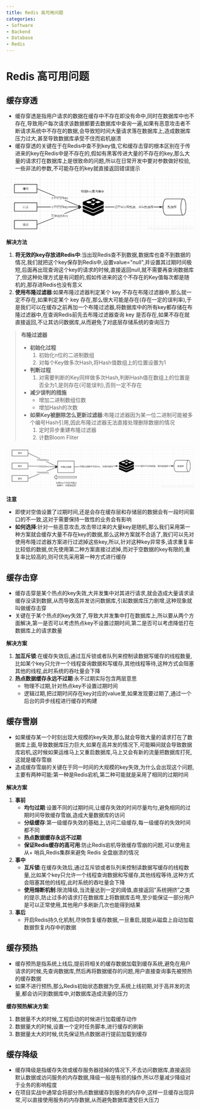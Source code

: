 ```yaml
---
title: Redis 高可用问题
categories:
- Software
- Backend
- Database
- Redis
---
```

# Redis 高可用问题

## 缓存穿透

- 缓存穿透是指用户请求的数据在缓存中不存在即没有命中,同时在数据库中也不存在,导致用户每次请求该数据都要去数据库中查询一遍,如果有恶意攻击者不断请求系统中不存在的数据,会导致短时间大量请求落在数据库上,造成数据库压力过大,甚至导致数据库承受不住而宕机崩溃
- 缓存穿透的关键在于在Redis中查不到key值,它和缓存击穿的根本区别在于传进来的key在Redis中是不存在的,假如有黑客传进大量的不存在的key,那么大量的请求打在数据库上是很致命的问题,所以在日常开发中要对参数做好校验,一些非法的参数,不可能存在的key就直接返回错误提示

![](https://raw.githubusercontent.com/LuShan123888/Files/main/Pictures/2021-04-23-watermark,type_ZmFuZ3poZW5naGVpdGk,shadow_10,text_aHR0cHM6Ly9ibG9nLmNzZG4ubmV0L2E3NDUyMzM3MDA=,size_16,color_FFFFFF,t_70.png)

**解决方法**

1. **将无效的key存放进Redis中**:当出现Redis查不到数据,数据库也查不到数据的情况,我们就把这个key保存到Redis中,设置value="null",并设置其过期时间极短,后面再出现查询这个key的请求的时候,直接返回null,就不需要再查询数据库了,但这种处理方式是有问题的,假如传进来的这个不存在的Key值每次都是随机的,那存进Redis也没有意义
2. **使用布隆过滤器**:如果布隆过滤器判定某个 key 不存在布隆过滤器中,那么就一定不存在,如果判定某个 key 存在,那么很大可能是存在(存在一定的误判率),于是我们可以在缓存之前再加一个布隆过滤器,将数据库中的所有key都存储在布隆过滤器中,在查询Redis前先去布隆过滤器查询 key 是否存在,如果不存在就直接返回,不让其访问数据库,从而避免了对底层存储系统的查询压力

> **布隆过滤器**
>
> - **初始化过程**
>     1. 初始化n位的二进制数组
>     2. 对每个Key做多次Hash,将Hash值数组上的位置设置为1
> - **判断过程**
>     1. 对需要判断的Key同样做多次Hash,判断Hash值在数组上的位置是否全为1,是则存在(可能误判),否则一定不存在
> - **减少误判的措施**
>     - 增加二进制数组位数
>     - 增加Hash的次数
> - **如果Key被删除怎么更新过滤器**:布隆过滤器因为某一位二进制可能被多个编号Hash引用,因此布隆过滤器无法直接处理删除数据的情况
>     1. 定时异步重建布隆过滤器
>     2. 计数Bloom Fliter

![](https://raw.githubusercontent.com/LuShan123888/Files/main/Pictures/2021-04-23-watermark,type_ZmFuZ3poZW5naGVpdGk,shadow_10,text_aHR0cHM6Ly9ibG9nLmNzZG4ubmV0L2E3NDUyMzM3MDA=,size_16,color_FFFFFF,t_70-20210423110113995.png)

**注意**

- 即使对空值设置了过期时间,还是会存在缓存层和存储层的数据会有一段时间窗口的不一致,这对于需要保持一致性的业务会有影响
- **如何选择**:针对一些恶意攻击,攻击带过来的大量key是随机,那么我们采用第一种方案就会缓存大量不存在key的数据,那么这种方案就不合适了,我们可以先对使用布隆过滤器方案进行过滤掉这些key,所以,针对这种key异常多,请求重复率比较低的数据,优先使用第二种方案直接过滤掉,而对于空数据的key有限的,重复率比较高的,则可优先采用第一种方式进行缓存

## 缓存击穿

- 缓存击穿是某个热点的key失效,大并发集中对其进行请求,就会造成大量请求读缓存没读到数据,从而导致高并发访问数据库,引起数据库压力剧增,这种现象就叫做缓存击穿
- 关键在于某个热点的key失效了,导致大并发集中打在数据库上,所以要从两个方面解决,第一是否可以考虑热点key不设置过期时间,第二是否可以考虑降低打在数据库上的请求数量

**解决方案**

1. **加互斥锁**:在缓存失效后,通过互斥锁或者队列来控制读数据写缓存的线程数量,比如某个key只允许一个线程查询数据和写缓存,其他线程等待,这种方式会阻塞其他的线程,此时系统的吞吐量会下降
2. **热点数据缓存永远不过期**:永不过期实际包含两层意思
   - 物理不过期,针对热点key不设置过期时间
   - 逻辑过期,把过期时间存在key对应的value里,如果发现要过期了,通过一个后台的异步线程进行缓存的构建

## 缓存雪崩

- 如果缓存某一个时刻出现大规模的key失效,那么就会导致大量的请求打在了数据库上面,导致数据库压力巨大,如果在高并发的情况下,可能瞬间就会导致数据库宕机,这时候如果运维马上又重启数据库,马上又会有新的流量把数据库打死,这就是缓存雪崩
- 造成缓存雪崩的关键在于同一时间的大规模的key失效,为什么会出现这个问题,主要有两种可能:第一种是Redis宕机,第二种可能就是采用了相同的过期时间

**解决方案**

1. **事前**
    - **均匀过期**:设置不同的过期时间,让缓存失效的时间尽量均匀,避免相同的过期时间导致缓存雪崩,造成大量数据库的访问
    - **分级缓存**:第一级缓存失效的基础上,访问二级缓存,每一级缓存的失效时间都不同
    - **热点数据缓存永远不过期**
    - **保证Redis缓存的高可用**:防止Redis宕机导致缓存雪崩的问题,可以使用主从+ 哨兵,Redis集群来避免 Redis 全盘崩溃的情况
2. **事中**
    - **互斥锁**:在缓存失效后,通过互斥锁或者队列来控制读数据写缓存的线程数量,比如某个key只允许一个线程查询数据和写缓存,其他线程等待,这种方式会阻塞其他的线程,此时系统的吞吐量会下降
    - **使用熔断机制**:限流降级,当流量达到一定的阈值,直接返回"系统拥挤”之类的提示,防止过多的请求打在数据库上将数据库击垮,至少能保证一部分用户是可以正常使用,其他用户多刷新几次也能得到结果
3. **事后**
    - 开启Redis持久化机制,尽快恢复缓存数据,一旦重启,就能从磁盘上自动加载数据恢复内存中的数据

## 缓存预热

- 缓存预热是指系统上线后,提前将相关的缓存数据加载到缓存系统,避免在用户请求的时候,先查询数据库,然后再将数据缓存的问题,用户直接查询事先被预热的缓存数据
- 如果不进行预热,那么Redis初始状态数据为空,系统上线初期,对于高并发的流量,都会访问到数据库中,对数据库造成流量的压力

**缓存预热解决方案**:

1. 数据量不大的时候,工程启动的时候进行加载缓存动作
2. 数据量大的时候,设置一个定时任务脚本,进行缓存的刷新
3. 数据量太大的时候,优先保证热点数据进行提前加载到缓存

## 缓存降级

- 缓存降级是指缓存失效或缓存服务器挂掉的情况下,不去访问数据库,直接返回默认数据或访问服务的内存数据,降级一般是有损的操作,所以尽量减少降级对于业务的影响程度
- 在项目实战中通常会将部分热点数据缓存到服务的内存中,这样一旦缓存出现异常,可以直接使用服务的内存数据,从而避免数据库遭受巨大压力
